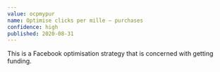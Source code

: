 ```yaml
---
value: ocpmypur
name: Optimise clicks per mille – purchases
confidence: high
published: 2020-08-31
---
```


This is a Facebook optimisation strategy that is concerned with getting funding.

